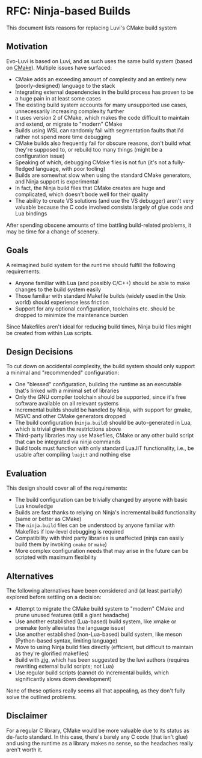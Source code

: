 # RFC: Ninja-based Builds

This document lists reasons for replacing Luvi's CMake build system

## Motivation

Evo-Luvi is based on Luvi, and as such uses the same build system (based on [CMake](https://cmake.org/)). Multiple issues have surfaced:

* CMake adds an exceeding amount of complexity and an entirely new (poorly-designed) language to the stack
* Integrating external dependencies in the build process has proven to be a huge pain in at least some cases
* The existing build system accounts for many unsupported use cases, unnecessarily increasing complexity further
* It uses version 2 of CMake, which makes the code difficult to maintain and extend, or migrate to "modern" CMake
* Builds using WSL can randomly fail with segmentation faults that I'd rather not spend more time debugging
* CMake builds also frequently fail for obscure reasons, don't build what they're supposed to, or rebuild too many things (might be a configuration issue)
* Speaking of which, debugging CMake files is not fun (it's not a fully-fledged language, with poor tooling)
* Builds are somewhat slow when using the standard CMake generators, and Ninja support is experimental
* In fact, the Ninja build files that CMake creates are huge and complicated, which doesn't bode well for their quality
* The ability to create VS solutions (and use the VS debugger) aren't very valuable because the C code involved consists largely of glue code and Lua bindings

After spending obscene amounts of time battling build-related problems, it may be time for a change of scenery.

## Goals

A reimagined build system for the runtime should fulfill the following requirements:

* Anyone familiar with Lua (and possibly C/C++) should be able to make changes to the build system easily
* Those familiar with standard Makefile builds (widely used in the Unix world) should experience less friction
* Support for any optional configuration, toolchains etc. should be dropped to minimize the maintenance burden

Since Makefiles aren't ideal for reducing build times, Ninja build files might be created from within Lua scripts.

## Design Decisions

To cut down on accidental complexity, the build system should only support a minimal and "recommended" configuration:

* One "blessed" configuration, building the runtime as an executable that's linked with a minimal set of libraries
* Only the GNU compiler toolchain should be supported, since it's free software available on all relevant systems
* Incremental builds should be handled by Ninja, with support for gmake, MSVC and other CMake generators dropped
* The build configuration (``ninja.build``) should be auto-generated in Lua, which is trivial given the restrictions above
* Third-party libraries may use Makefiles, CMake or any other build script that can be integrated via ninja commands
* Build tools must function with only standard LuaJIT functionality, i.e., be usable after compiling `luajit` and nothing else

## Evaluation

This design should cover all of the requirements:

* The build configuration can be trivially changed by anyone with basic Lua knowledge
* Builds are fast thanks to relying on Ninja's incremental build functionality (same or better as CMake)
* The ``ninja.build`` files can be understood by anyone familiar with Makefiles if low-level debugging is required
* Compatibility with third party libraries is unaffected (ninja can easily build them by invoking ``cmake`` or ``make``)
* More complex configuration needs that may arise in the future can be scripted with maximum flexibility

## Alternatives

The following alternatives have been considered and (at least partially) explored before settling on a decision:

* Attempt to migrate the CMake build system to "modern" CMake and prune unused features (still a giant headache)
* Use another established (Lua-based) build system, like xmake or premake (only alleviates the language issue)
* Use another established (non-Lua-based) build system, like meson (Python-based syntax, limiting language)
* Move to using Ninja build files directly (efficient, but difficult to maintain as they're glorified makefiles)
* Build with [zig](https://ziglang.org/), which has been suggested by the luvi authors (requires rewriting external build scripts; not Lua)
* Use regular build scripts (cannot do incremental builds, which significantly slows down development)

None of these options really seems all that appealing, as they don't fully solve the outlined problems.

## Disclaimer

For a regular C library, CMake would be more valuable due to its status as de-facto standard. In this case, there's barely any C code (that isn't glue) and using the runtime as a library makes no sense, so the headaches really aren't worth it.
